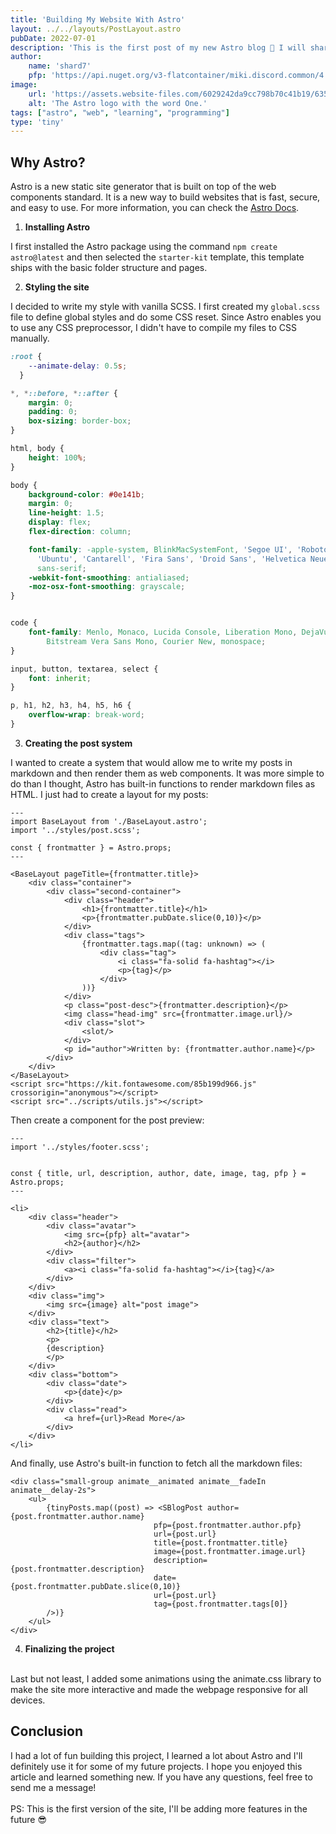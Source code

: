 ```yaml
---
title: 'Building My Website With Astro'
layout: ../../layouts/PostLayout.astro
pubDate: 2022-07-01
description: 'This is the first post of my new Astro blog 🚀 I will share my learning journey as I built a new website with Astro and maybe you will try it out too!'
author: 
    name: 'shard7'
    pfp: 'https://api.nuget.org/v3-flatcontainer/miki.discord.common/4.0.0-rc.6/icon'
image:
    url: 'https://assets.website-files.com/6029242da9cc798b70c41b19/6358f2f05c532d15e5e589fb_Astro%20Framework%20Thumb-min.jpg' 
    alt: 'The Astro logo with the word One.'
tags: ["astro", "web", "learning", "programming"]
type: 'tiny'
---
```



## Why Astro?
Astro is a new static site generator that is built on top of the web components standard. It is a new way to build websites that is fast, secure, and easy to use.
For more information, you can check the <a href="https://docs.astro.build/en/concepts/why-astro/">Astro Docs</a>. 


1. **Installing Astro**

I first installed the Astro package using the command `npm create astro@latest` and then selected the `starter-kit` template, this template ships with the basic folder structure and pages. 


2. **Styling the site**

I decided to write my style with vanilla SCSS. I first created my `global.scss` file to define global styles and do some CSS reset. 
Since Astro enables you to use any CSS preprocessor, I didn't have to compile my files to CSS manually.

```css
:root {
    --animate-delay: 0.5s;
  }  

*, *::before, *::after {
    margin: 0;
    padding: 0;
    box-sizing: border-box;
}

html, body {
    height: 100%;
}

body {
    background-color: #0e141b;
    margin: 0;
    line-height: 1.5;
    display: flex;
    flex-direction: column;

    font-family: -apple-system, BlinkMacSystemFont, 'Segoe UI', 'Roboto', 'Oxygen',
      'Ubuntu', 'Cantarell', 'Fira Sans', 'Droid Sans', 'Helvetica Neue',
      sans-serif;
    -webkit-font-smoothing: antialiased;
    -moz-osx-font-smoothing: grayscale;
}


code {
    font-family: Menlo, Monaco, Lucida Console, Liberation Mono, DejaVu Sans Mono,
        Bitstream Vera Sans Mono, Courier New, monospace;
}

input, button, textarea, select {
    font: inherit;
}

p, h1, h2, h3, h4, h5, h6 {
    overflow-wrap: break-word;
}
```

3. **Creating the post system**

I wanted to create a system that would allow me to write my posts in markdown and then render them as web components. 
It was more simple to do than I thought, Astro has built-in functions to render markdown files as HTML. 
I just had to create a layout for my posts:
```astro 
---
import BaseLayout from './BaseLayout.astro';
import '../styles/post.scss';

const { frontmatter } = Astro.props;
---

<BaseLayout pageTitle={frontmatter.title}>
	<div class="container">
		<div class="second-container">
			<div class="header">
				<h1>{frontmatter.title}</h1>
				<p>{frontmatter.pubDate.slice(0,10)}</p>
			</div>
			<div class="tags">
				{frontmatter.tags.map((tag: unknown) => (
					<div class="tag">
						<i class="fa-solid fa-hashtag"></i>
						<p>{tag}</p>
					</div>
				))}
			</div>
			<p class="post-desc">{frontmatter.description}</p>
			<img class="head-img" src={frontmatter.image.url}/>
			<div class="slot">
				<slot/>
			</div>
			<p id="author">Written by: {frontmatter.author.name}</p>
		</div>
	</div>
</BaseLayout>
<script src="https://kit.fontawesome.com/85b199d966.js" crossorigin="anonymous"></script>
<script src="../scripts/utils.js"></script>
```
Then create a component for the post preview:
```astro
---
import '../styles/footer.scss';


const { title, url, description, author, date, image, tag, pfp } = Astro.props;
---

<li>
    <div class="header">
        <div class="avatar">
            <img src={pfp} alt="avatar">
            <h2>{author}</h2>
        </div>
        <div class="filter">
            <a><i class="fa-solid fa-hashtag"></i>{tag}</a>
        </div>
    </div>
    <div class="img">
        <img src={image} alt="post image">
    </div>
    <div class="text">
        <h2>{title}</h2>
        <p>
        {description}
        </p>
    </div>
    <div class="bottom">
        <div class="date">
            <p>{date}</p>
        </div>
        <div class="read">
            <a href={url}>Read More</a>
        </div>
    </div>
</li>
```
And finally, use Astro's built-in function to fetch all the markdown files:
```astro
<div class="small-group animate__animated animate__fadeIn animate__delay-2s">
    <ul>
        {tinyPosts.map((post) => <SBlogPost author={post.frontmatter.author.name} 
                                pfp={post.frontmatter.author.pfp} 
                                url={post.url} 
                                title={post.frontmatter.title} 
                                image={post.frontmatter.image.url} 
                                description={post.frontmatter.description} 
                                date={post.frontmatter.pubDate.slice(0,10)} 
                                url={post.url} 
                                tag={post.frontmatter.tags[0]}
        />)}
    </ul>
</div>
```
4. **Finalizing the project**
<br>
Last but not least, I added some animations using the animate.css library to make the site more interactive and made the webpage responsive for all devices. 


## Conclusion
I had a lot of fun building this project, I learned a lot about Astro and I'll definitely use it for some of my future projects.
I hope you enjoyed this article and learned something new. If you have any questions, feel free to send me a message!
<br>
<br>
PS: This is the first version of the site, I'll be adding more features in the future 😎

